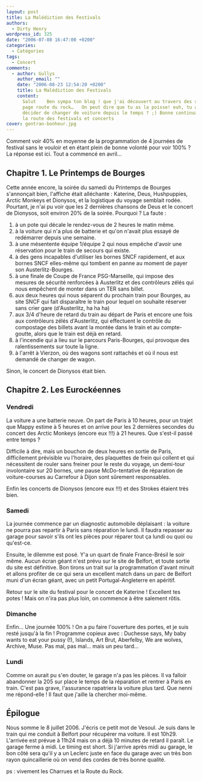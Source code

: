 ```yaml
---
layout: post
title: La Malédiction des Festivals
authors:
  - Dirty Henry
wordpress_id: 325
date: "2006-07-08 16:47:00 +0200"
categories:
  - Catégories
tags:
  - Concert
comments:
  - author: Gullys
    author_email: ""
    date: "2006-08-23 12:54:20 +0200"
    title: La Malédiction des Festivals
    content:
      Salut    Ben sympa ton blog ! que j'ai découvert au travers des surf sur
      page route du rock…   On peut dire que tu as la poisse! euh, tu as pas
      décider de changer de voiture depuis le temps ? ;) Bonne continuation sur
      la route des festivals et concerts
cover: gontran-bonheur.jpg
---
```


Comment voir 40% en moyenne de la programmation de 4 journées de festival sans
le vouloir et en étant plein de bonne volonté pour voir 100% ? La réponse est
ici. Tout a commencé en avril…

## Chapitre 1. Le Printemps de Bourges

Cette année encore, la soirée du samedi du Printemps de Bourges s'annonçait
bien, l'affiche était alléchante : Katerine, Deus, Hushpuppies, Arctic Monkeys
et Dionysos, et la logistique du voyage semblait rodée. Pourtant, je n'ai pu
voir que les 2 dernières chansons de Deus et le concert de Dionysos, soit
environ 20% de la soirée. Pourquoi ? La faute :

1. à un pote qui décale le rendez-vous de 2 heures le matin même.
1. à la voiture qui n'a plus de batterie et qu'on n'avait plus essayé de
   redémarrer depuis une semaine.
1. à une mésentente équipe 1/équipe 2 qui nous empêche d'avoir une réservation
   pour le train de secours qui existe.
1. à des gens incapables d'utiliser les bornes SNCF rapidement, et aux bornes
   SNCF elles-même qui tombent en panne au moment de payer son
   Austerlitz-Bourges.
1. à une finale de Coupe de France PSG-Marseille, qui impose des mesures de
   sécurité renforcées à Austerlitz et des contrôleurs zélés qui nous empêchent
   de monter dans un TER sans billet.
1. aux deux heures qui nous séparent du prochain train pour Bourges, au site
   SNCF qui fait disparaître le train pour lequel on souhaite réserver sans
   crier gare (d'Austerlitz, ha ha ha)
1. aux 3/4 d'heure de retard du train au départ de Paris et encore une fois aux
   contrôleurs zélés d'Austerlitz, qui effectuent le contrôle du compostage des
   billets avant la montée dans le train et au compte-goutte, alors que le train
   est déjà en retard.
1. à l'incendie qui a lieu sur le parcours Paris-Bourges, qui provoque des
   ralentissements sur toute la ligne.
1. à l'arrêt à Vierzon, où des wagons sont rattachés et où il nous est demandé
   de changer de wagon.

Sinon, le concert de Dionysos était bien.

## Chapitre 2. Les Eurockéennes

### Vendredi

La voiture a une batterie neuve. On part de Paris à 10 heures, pour un trajet
que Mappy estime à 5 heures et on arrive pour les 2 dernières secondes du
concert des Arctic Monkeys (encore eux !!!) à 21 heures. Que s'est-il passé
entre temps ?

Difficile à dire, mais un bouchon de deux heures en sortie de Paris,
difficilement prévisible vu l'horaire, des plaquettes de frein qui collent et
qui nécessitent de rouler sans freiner pour le reste du voyage, un demi-tour
involontaire sur 20 bornes, une pause McDo-tentative de réparation de
voiture-courses au Carrefour à Dijon sont sûrement responsables.

Enfin les concerts de Dionysos (encore eux !!!) et des Strokes étaient très
bien.

### Samedi

La journée commence par un diagnostic automobile déplaisant : la voiture ne
pourra pas repartir à Paris sans réparation le lundi. Il faudra repasser au
garage pour savoir s'ils ont les pièces pour réparer tout ça lundi ou quoi ou
qu'est-ce.

Ensuite, le dilemme est posé. Y'a un quart de finale France-Brésil le soir même.
Aucun écran géant n'est prévu sur le site de Belfort, et toute sortie du site
est définitive. Bon tirons un trait sur la programmation d'avant minuit et
allons profiter de ce qui sera un excellent match dans un parc de Belfort muni
d'un écran géant, avec un petit Portugal-Angleterre en apéritif.

Retour sur le site du festival pour le concert de Katerine ! Excellent tes
potes ! Mais on n'ira pas plus loin, on commence à être salement rôtis.

### Dimanche

Enfin… Une journée 100% ! On a pu faire l'ouverture des portes, et je suis resté
jusqu'à la fin ! Programme copieux avec : Duchesse says, My baby wants to eat
your pussy (!), Islands, Art Brut, Aberfelby, We are wolves, Archive, Muse. Pas
mal, pas mal… mais un peu tard…

### Lundi

Comme on aurait pu s'en douter, le garage n'a pas les pièces. Il va falloir
abandonner la 205 sur place le temps de la réparation et rentrer à Paris en
train. C'est pas grave, l'assurance rapatriera la voiture plus tard. Que nenni
me répond-elle ! Il faut que j'aille la chercher moi-même.

## Épilogue

Nous somme le 8 juillet 2006. J'écris ce petit mot de Vesoul. Je suis dans le
train qui me conduit à Belfort pour récupérer ma voiture. Il est 10h29.
L'arrivée est prévue à 11h24 mais on a déjà 10 minutes de retard il paraît. Le
garage ferme à midi. Le timing est short. Si j'arrive après midi au garage, le
bon côté sera qu'il y a un Leclerc juste en face du garage avec un très bon
rayon quincaillerie où on vend des cordes de très bonne qualité.

ps : vivement les Charrues et la Route du Rock.
